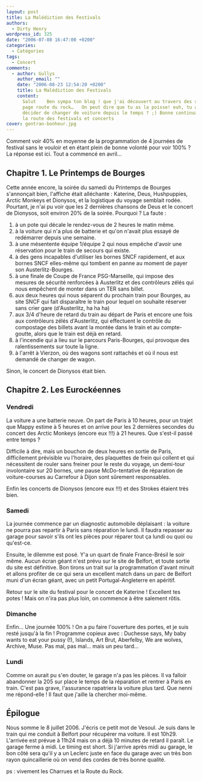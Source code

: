 ```yaml
---
layout: post
title: La Malédiction des Festivals
authors:
  - Dirty Henry
wordpress_id: 325
date: "2006-07-08 16:47:00 +0200"
categories:
  - Catégories
tags:
  - Concert
comments:
  - author: Gullys
    author_email: ""
    date: "2006-08-23 12:54:20 +0200"
    title: La Malédiction des Festivals
    content:
      Salut    Ben sympa ton blog ! que j'ai découvert au travers des surf sur
      page route du rock…   On peut dire que tu as la poisse! euh, tu as pas
      décider de changer de voiture depuis le temps ? ;) Bonne continuation sur
      la route des festivals et concerts
cover: gontran-bonheur.jpg
---
```


Comment voir 40% en moyenne de la programmation de 4 journées de festival sans
le vouloir et en étant plein de bonne volonté pour voir 100% ? La réponse est
ici. Tout a commencé en avril…

## Chapitre 1. Le Printemps de Bourges

Cette année encore, la soirée du samedi du Printemps de Bourges s'annonçait
bien, l'affiche était alléchante : Katerine, Deus, Hushpuppies, Arctic Monkeys
et Dionysos, et la logistique du voyage semblait rodée. Pourtant, je n'ai pu
voir que les 2 dernières chansons de Deus et le concert de Dionysos, soit
environ 20% de la soirée. Pourquoi ? La faute :

1. à un pote qui décale le rendez-vous de 2 heures le matin même.
1. à la voiture qui n'a plus de batterie et qu'on n'avait plus essayé de
   redémarrer depuis une semaine.
1. à une mésentente équipe 1/équipe 2 qui nous empêche d'avoir une réservation
   pour le train de secours qui existe.
1. à des gens incapables d'utiliser les bornes SNCF rapidement, et aux bornes
   SNCF elles-même qui tombent en panne au moment de payer son
   Austerlitz-Bourges.
1. à une finale de Coupe de France PSG-Marseille, qui impose des mesures de
   sécurité renforcées à Austerlitz et des contrôleurs zélés qui nous empêchent
   de monter dans un TER sans billet.
1. aux deux heures qui nous séparent du prochain train pour Bourges, au site
   SNCF qui fait disparaître le train pour lequel on souhaite réserver sans
   crier gare (d'Austerlitz, ha ha ha)
1. aux 3/4 d'heure de retard du train au départ de Paris et encore une fois aux
   contrôleurs zélés d'Austerlitz, qui effectuent le contrôle du compostage des
   billets avant la montée dans le train et au compte-goutte, alors que le train
   est déjà en retard.
1. à l'incendie qui a lieu sur le parcours Paris-Bourges, qui provoque des
   ralentissements sur toute la ligne.
1. à l'arrêt à Vierzon, où des wagons sont rattachés et où il nous est demandé
   de changer de wagon.

Sinon, le concert de Dionysos était bien.

## Chapitre 2. Les Eurockéennes

### Vendredi

La voiture a une batterie neuve. On part de Paris à 10 heures, pour un trajet
que Mappy estime à 5 heures et on arrive pour les 2 dernières secondes du
concert des Arctic Monkeys (encore eux !!!) à 21 heures. Que s'est-il passé
entre temps ?

Difficile à dire, mais un bouchon de deux heures en sortie de Paris,
difficilement prévisible vu l'horaire, des plaquettes de frein qui collent et
qui nécessitent de rouler sans freiner pour le reste du voyage, un demi-tour
involontaire sur 20 bornes, une pause McDo-tentative de réparation de
voiture-courses au Carrefour à Dijon sont sûrement responsables.

Enfin les concerts de Dionysos (encore eux !!!) et des Strokes étaient très
bien.

### Samedi

La journée commence par un diagnostic automobile déplaisant : la voiture ne
pourra pas repartir à Paris sans réparation le lundi. Il faudra repasser au
garage pour savoir s'ils ont les pièces pour réparer tout ça lundi ou quoi ou
qu'est-ce.

Ensuite, le dilemme est posé. Y'a un quart de finale France-Brésil le soir même.
Aucun écran géant n'est prévu sur le site de Belfort, et toute sortie du site
est définitive. Bon tirons un trait sur la programmation d'avant minuit et
allons profiter de ce qui sera un excellent match dans un parc de Belfort muni
d'un écran géant, avec un petit Portugal-Angleterre en apéritif.

Retour sur le site du festival pour le concert de Katerine ! Excellent tes
potes ! Mais on n'ira pas plus loin, on commence à être salement rôtis.

### Dimanche

Enfin… Une journée 100% ! On a pu faire l'ouverture des portes, et je suis resté
jusqu'à la fin ! Programme copieux avec : Duchesse says, My baby wants to eat
your pussy (!), Islands, Art Brut, Aberfelby, We are wolves, Archive, Muse. Pas
mal, pas mal… mais un peu tard…

### Lundi

Comme on aurait pu s'en douter, le garage n'a pas les pièces. Il va falloir
abandonner la 205 sur place le temps de la réparation et rentrer à Paris en
train. C'est pas grave, l'assurance rapatriera la voiture plus tard. Que nenni
me répond-elle ! Il faut que j'aille la chercher moi-même.

## Épilogue

Nous somme le 8 juillet 2006. J'écris ce petit mot de Vesoul. Je suis dans le
train qui me conduit à Belfort pour récupérer ma voiture. Il est 10h29.
L'arrivée est prévue à 11h24 mais on a déjà 10 minutes de retard il paraît. Le
garage ferme à midi. Le timing est short. Si j'arrive après midi au garage, le
bon côté sera qu'il y a un Leclerc juste en face du garage avec un très bon
rayon quincaillerie où on vend des cordes de très bonne qualité.

ps : vivement les Charrues et la Route du Rock.
